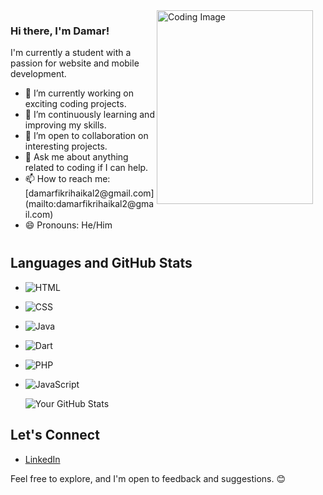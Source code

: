 

   <img align="right" src="https://github.com/Shade2012/Shade2012/assets/123221071/334348de-9b64-424b-a6b7-2f1b1f25a3a8" width="250px" height="310px"  alt="Coding Image" style="margin-right: 20px;">
   <div style="margin-bottom: 40px">
    <h3>Hi there, I'm Damar!</h3>
    <p>I'm currently a student with a passion for website and mobile development.</p>
    <ul>
      <li>🔭 I’m currently working on exciting coding projects.</li>
      <li>🌱 I’m continuously learning and improving my skills.</li>
      <li>👯 I’m open to collaboration on interesting projects.</li>
      <li>💬 Ask me about anything related to coding if I can help.</li>
      <li>📫 How to reach me: [damarfikrihaikal2@gmail.com](mailto:damarfikrihaikal2@gmail.com)</li>
      <li>😄 Pronouns: He/Him</li>
    </ul>
</div>

## Languages and GitHub Stats 

- ![HTML](https://img.shields.io/badge/HTML5-E34F26?style=flat&logo=html5&logoColor=white)
- ![CSS](https://img.shields.io/badge/CSS3-1572B6?style=flat&logo=css3&logoColor=white)
- ![Java](https://img.shields.io/badge/Java-007396?style=flat&logo=java&logoColor=white)
- ![Dart](https://img.shields.io/badge/Dart-0175C2?style=flat&logo=dart&logoColor=white)
- ![PHP](https://img.shields.io/badge/PHP-777BB4?style=flat&logo=php&logoColor=white)
- ![JavaScript](https://img.shields.io/badge/JavaScript-F7DF1E?style=flat&logo=javascript&logoColor=black)
  
  ![Your GitHub Stats](https://github-readme-stats.vercel.app/api?username=Shade2012&show_icons=true&theme=radical)

## Let's Connect

- [LinkedIn](https://www.linkedin.com/in/damar-fikri-haikal-539b65294/)


Feel free to explore, and I'm open to feedback and suggestions. 😊

